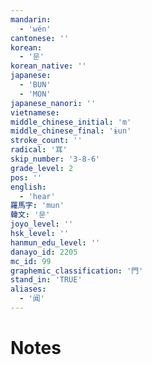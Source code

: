 ```yaml
---
mandarin:
  - 'wén'
cantonese: ''
korean:
  - '문'
korean_native: ''
japanese:
  - 'BUN'
  - 'MON'
japanese_nanori: ''
vietnamese:
middle_chinese_initial: 'm'
middle_chinese_final: 'ɨun'
stroke_count: ''
radical: '耳'
skip_number: '3-8-6'
grade_level: 2
pos: ''
english:
  - 'hear'
羅馬字: 'mun'
韓文: '문'
joyo_level: ''
hsk_level: ''
hanmun_edu_level: ''
danayo_id: 2205
mc_id: 99
graphemic_classification: '門'
stand_in: 'TRUE'
aliases:
  - '闻'
---
```


# Notes
